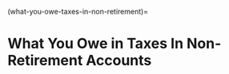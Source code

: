 (what-you-owe-taxes-in-non-retirement)=
# What You Owe in Taxes In Non-Retirement Accounts

[//]: # (TODO: [L] Write article)